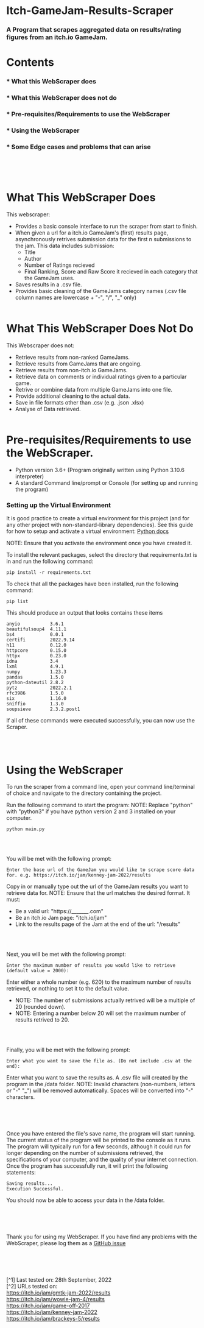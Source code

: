 # Itch-GameJam-Results-Scraper
### A Program that scrapes aggregated data on results/rating figures from an itch.io GameJam. 

# Contents

###  * What this WebScraper does
###  * What this WebScraper does not do
###  * Pre-requisites/Requirements to use the WebScraper
###  * Using the WebScraper
###  * Some Edge cases and problems that can arise

  
  
   
<br/><br/><br/>

# What This WebScraper Does
This webscraper: 
- Provides a basic console interface to run the scraper from start to finish.
- When given a url for a itch.io GameJam's (first) results page, asynchronously retrives submission data for the first n submissions to the jam. This data includes submission:
  - Title
  - Author
  - Number of Ratings recieved
  - Final Ranking, Score and Raw Score it recieved in each category that the GameJam uses.
- Saves results in a .csv file.
- Provides basic cleaning of the GameJams category names (.csv file column names are lowercase + "-", "/", "_" only)
<br/><br/>

# What This WebScraper Does Not Do
This Webscraper does not:
- Retrieve results from non-ranked GameJams.
- Retrieve results from GameJams that are ongoing.
- Retrieve results from non-itch.io GameJams.
- Retrieve data on comments or individual ratings given to a particular game.
- Retrive or combine data from multiple GameJams into one file.
- Provide additional cleaning to the actual data.
- Save in file formats other than .csv (e.g. .json .xlsx)
- Analyse of Data retrieved.
<br/><br/>

# Pre-requisites/Requirements to use the WebScraper.

- Python version 3.6+ (Program originally written using Python 3.10.6 interpreter)
- A standard Command line/prompt or Console (for setting up and running the program)

### Setting up the Virtual Environment
It is good practice to create a virtual environment for this project (and for any other project with non-standard-library dependencies).
See this guide for how to setup and activate a virtual environment: [Python docs](https://packaging.python.org/en/latest/guides/installing-using-pip-and-virtual-environments/#creating-a-virtual-environment "Python docs")

NOTE: Ensure that you activate the environment once you have created it.

To install the relevant packages, select the directory that requirements.txt is in and run the following command:
```
pip install -r requirements.txt
```

To check that all the packages have been installed, run the following command:
```
pip list
```
This should produce an output that looks contains these items
```
anyio           3.6.1
beautifulsoup4  4.11.1
bs4             0.0.1
certifi         2022.9.14
h11             0.12.0
httpcore        0.15.0
httpx           0.23.0
idna            3.4
lxml            4.9.1
numpy           1.23.3
pandas          1.5.0
python-dateutil 2.8.2
pytz            2022.2.1
rfc3986         1.5.0
six             1.16.0
sniffio         1.3.0
soupsieve       2.3.2.post1
```

If all of these commands were executed successfully, you can now use the Scraper.

<br/>
<br/>

# Using the WebScraper
To run the scraper from a command line, open your command line/terminal of choice and navigate to the directory containing the project.

Run the following command to start the program:
NOTE: Replace "python" with "python3" if you have python version 2 and 3 installed on your computer.
```
python main.py
```
<br/>
<br/>

You will be met with the following prompt:
```
Enter the base url of the GameJam you would like to scrape score data for. e.g. https://itch.io/jam/kenney-jam-2022/results  

```
Copy in or manually type out the url of the GameJam results you want to retrieve data for.
NOTE: Ensure that the url matches the desired format. It must:
- Be a valid url: "https://_______.com"
- Be an itch.io Jam page: "itch.io/jam"
- Link to the results page of the Jam at the end of the url: "/results"

<br/>
<br/>

Next, you will be met with the following prompt:
```
Enter the maximum number of results you would like to retrieve (default value = 2000): 

```
Enter either a whole number (e.g. 620) to the maximum number of results retrieved, or nothing to set it to the default value.
- NOTE: The number of submissions actually retrived will be a multiple of 20 (rounded down).
- NOTE: Entering a number below 20 will set the maximum number of results retrived to 20.

<br/>
<br/>

Finally, you will be met with the following prompt:
```
Enter what you want to save the file as. (Do not include .csv at the end):

```
Enter what you want to save the results as. A .csv file will created by the program in the /data folder.
NOTE: Invalid characters (non-numbers, letters or "-" "_") will be removed automatically. Spaces will be converted into "-" characters.

<br/>
<br/>
<br/>

Once you have entered the file's save name, the program will start running.
The current status of the program will be printed to the console as it runs.
The program will typically run for a few seconds, although it could run for longer depending on the number of submissions retrieved, the specifications of your computer, and the quality of your internet connection.
Once the program has successfully run, it will print the following statements:
```
Saving results...
Execution Successful.
```

You should now be able to access your data in the /data folder.


<br/>
<br/>
<br/>



Thank you for using my WebScraper.
If you have find any problems with the WebScraper, please log them as a [GitHub issue](https://github.com/aaFurze/Itch-GameJam-Results-Scraper/issues "GitHub Issues link")


<br/>
<br/>
<br/>

[^1] Last tested on: 28th September, 2022  
[^2] URLs tested on:  
  https://itch.io/jam/gmtk-jam-2022/results   
  https://itch.io/jam/wowie-jam-4/results  
  https://itch.io/jam/game-off-2017  
  https://itch.io/jam/kenney-jam-2022  
  https://itch.io/jam/brackeys-5/results  